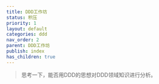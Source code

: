 ```yaml
---
title: DDD工作坊
status: 积压
priority: 1
layout: default
categories: ddd
nav_order: 2
parent: DDD工作坊
publish: index
has_children: true
---
```


> 思考一下，能否用DDD的思想对DDD领域知识进行分析。